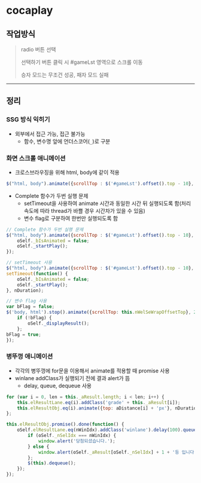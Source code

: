 # cocaplay

## 작업방식

> radio 버튼 선택
>
> 선택하기 버튼 클릭 시 #gameLst 영역으로 스크롤 이동
>
> 승자 모드는 무조건 성공, 패자 모드 실패

------------

## 정리

### SSG 방식 익히기

* 외부에서 접근 가능, 접근 불가능
	* 함수, 변수명 앞에 언더스코어(`_`)로 구분

### 화면 스크롤 애니메이션

* 크로스브라우징을 위해 html, body에 같이 적용

```javascript
$("html, body").animate({scrollTop : $('#gameLst').offset().top - 10}, nDuration);
```

* Complete 함수가 두번 실행 문제
	* setTimeout을 사용하여 animate 시간과 동일한 시간 뒤 실행되도록 함(처리 속도에 따라 thread가 바쁠 경우 시간차가 있을 수 있음)
	* 변수 flag로 구분하여 한번만 실행되도록 함

```javascript
// Complete 함수가 두번 실행 문제
$("html, body").animate({scrollTop : $('#gameLst').offset().top - 10}, nDuration, function() {
	oSelf._bIsAnimated = false;
	oSelf._startPlay();
});
```

```javascript
// setTimeout 사용
$("html, body").animate({scrollTop : $('#gameLst').offset().top - 10}, nDuration);
setTimeout(function() {
	oSelf._bIsAnimated = false;
	oSelf._startPlay();
}, nDuration);
```

```javascript
// 변수 flag 사용
var bFlag = false;
$('body, html').stop().animate({scrollTop: this.nWelSeWrapOffsetTop}, 200, function () {
	if (!bFlag) {
		oSelf._displayResult();
	};
bFlag = true;
});
```

### 병뚜껑 애니메이션

* 각각의 병뚜껑에 for문을 이용해서 animate를 적용할 때 promise 사용
* winlane addClass가 실행되기 전에 결과 alert가 뜸
	* delay, queue, dequeue 사용

```javascript
for (var i = 0, len = this._aResult.length; i < len; i++) {
	this.elResultLane.eq(i).addClass('grade' + this._aResult[i]);
	this.elResultObj.eq(i).animate({top: aDistance[i] + 'px'}, nDuration);
};

this.elResultObj.promise().done(function() {
	oSelf.elResultLane.eq(nWinIdx).addClass('winlane').delay(100).queue(function() {
		if (oSelf._nSelIdx === nWinIdx) {
			window.alert('당첨되셨습니다.');
		} else {
			window.alert(oSelf._aResult[oSelf._nSelIdx] + 1 + '등 입니다.');
		};
		$(this).dequeue();
	});
});
```
